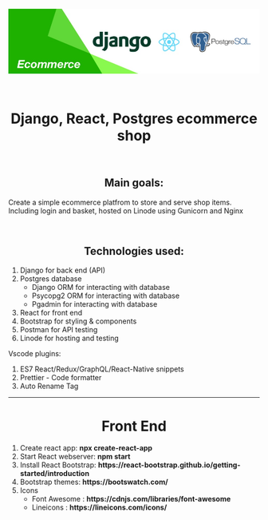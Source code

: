 <p align="center">
  <img src="https://github.com/jssdeveloper/ecommerce/blob/main/documentation/banner.jpg?raw=true">
</p>
<br />

<h1 align="center">Django, React, Postgres ecommerce shop</h1>
<br />

<h2 align="center">Main goals:</h2>
<p>Create a simple ecommerce platfrom to store and serve shop items. Including login and basket, hosted on Linode using Gunicorn and Nginx</p>
<br />

<h2 align="center">Technologies used:</h2>
<ol>
  <li>Django for back end (API)</li>
  <li>Postgres database
    <ul>
      <li>Django ORM for interacting with database</li>
      <li>Psycopg2 ORM for interacting with database</li>
      <li>Pgadmin for interacting with database</li>
    </ul>
  </li>
  <li>React for front end</li>
  <li>Bootstrap for styling & components</li>
  <li>Postman for API testing</li>
  <li>Linode for hosting and testing</li>
</ol>

<p>Vscode plugins:</p>
<ol>
  <li>ES7 React/Redux/GraphQL/React-Native snippets</li>
  <li>Prettier - Code formatter</li>
  <li>Auto Rename Tag</li>
</ol>

<hr />

<h1 align="center">Front End</h1>
<ol>
  <li>Create react app: <strong>npx create-react-app</strong></li>
  <li>Start React webserver: <strong>npm start</strong></li>
  <li>Install React Bootstrap: <strong>https://react-bootstrap.github.io/getting-started/introduction</strong></li>
  <li>Bootstrap themes: <strong>https://bootswatch.com/</strong></li>
  <li>Icons
    <ul>
      <li>Font Awesome : <strong>https://cdnjs.com/libraries/font-awesome</strong></li>
      <li>Lineicons : <strong>https://lineicons.com/icons/</strong></li>
    </ul> 
  </li>
</ol>

